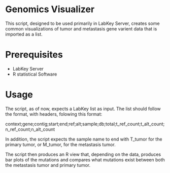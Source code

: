 # Genomics Visualizer
This script, designed to be used primarily in LabKey Server, creates some common visualizations of tumor and metastasis gene varient data that is imported as a list.

# Prerequisites 
- LabKey Server
- R statistical Software

# Usage
The script, as of now, expects a LabKey list as input. The list should follow the format, with headers, folowing this format:

context;gene;contig;start;end;ref;alt;sample;db;total;t\_ref\_count;t\_alt\_count;n\_ref\_count;n\_alt\_count

In addition, the script expects the sample name to end with T_tumor for the primary tumor, or M_tumor, for the metastasis tumor.

The script then produces an R view that, depending on the data, produces bar plots of the mutations and compares what mutations exist between both the metastasis tumor and primary tumor.
